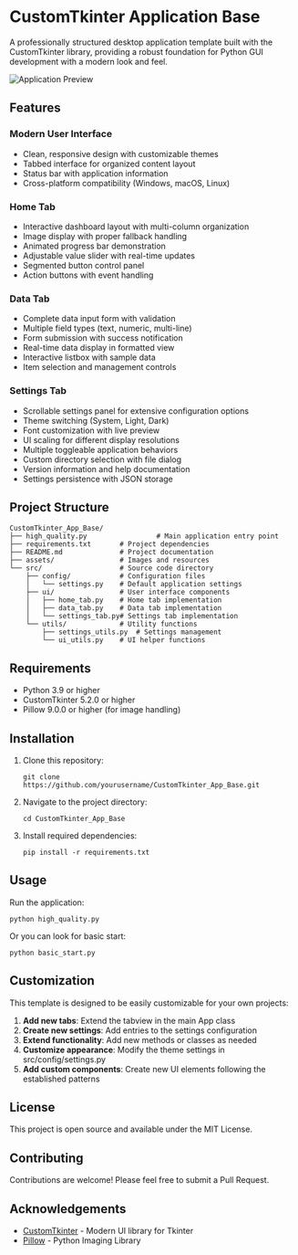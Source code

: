 # CustomTkinter Application Base

A professionally structured desktop application template built with the CustomTkinter library, providing a robust foundation for Python GUI development with a modern look and feel.

![Application Preview](assets/app_preview.png)

## Features

### Modern User Interface
- Clean, responsive design with customizable themes
- Tabbed interface for organized content layout
- Status bar with application information
- Cross-platform compatibility (Windows, macOS, Linux)

### Home Tab
- Interactive dashboard layout with multi-column organization
- Image display with proper fallback handling
- Animated progress bar demonstration
- Adjustable value slider with real-time updates
- Segmented button control panel
- Action buttons with event handling

### Data Tab
- Complete data input form with validation
- Multiple field types (text, numeric, multi-line)
- Form submission with success notification
- Real-time data display in formatted view
- Interactive listbox with sample data
- Item selection and management controls

### Settings Tab
- Scrollable settings panel for extensive configuration options
- Theme switching (System, Light, Dark)
- Font customization with live preview
- UI scaling for different display resolutions
- Multiple toggleable application behaviors
- Custom directory selection with file dialog
- Version information and help documentation
- Settings persistence with JSON storage

## Project Structure

```
CustomTkinter_App_Base/
├── high_quality.py                 # Main application entry point
├── requirements.txt       # Project dependencies
├── README.md              # Project documentation
├── assets/                # Images and resources
└── src/                   # Source code directory
    ├── config/            # Configuration files
    │   └── settings.py    # Default application settings
    ├── ui/                # User interface components
    │   ├── home_tab.py    # Home tab implementation
    │   ├── data_tab.py    # Data tab implementation
    │   └── settings_tab.py# Settings tab implementation
    └── utils/             # Utility functions
        ├── settings_utils.py  # Settings management
        └── ui_utils.py    # UI helper functions
```

## Requirements

- Python 3.9 or higher
- CustomTkinter 5.2.0 or higher
- Pillow 9.0.0 or higher (for image handling)

## Installation

1. Clone this repository:
   ```
   git clone https://github.com/yourusername/CustomTkinter_App_Base.git
   ```

2. Navigate to the project directory:
   ```
   cd CustomTkinter_App_Base
   ```

3. Install required dependencies:
   ```
   pip install -r requirements.txt
   ```

## Usage

Run the application:
```
python high_quality.py
```
Or you can look for basic start:
```
python basic_start.py
```

## Customization

This template is designed to be easily customizable for your own projects:

1. **Add new tabs**: Extend the tabview in the main App class
2. **Create new settings**: Add entries to the settings configuration
3. **Extend functionality**: Add new methods or classes as needed
4. **Customize appearance**: Modify the theme settings in src/config/settings.py
5. **Add custom components**: Create new UI elements following the established patterns

## License

This project is open source and available under the MIT License.

## Contributing

Contributions are welcome! Please feel free to submit a Pull Request.

## Acknowledgements

- [CustomTkinter](https://github.com/TomSchimansky/CustomTkinter) - Modern UI library for Tkinter
- [Pillow](https://python-pillow.org/) - Python Imaging Library